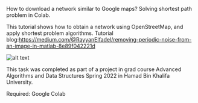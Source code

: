 How to download a network similar to Google maps? Solving shortest path problem in Colab.

This tutorial shows how to obtain a network using OpenStreetMap, and apply shortest problem algorithms.
Tutorial blog:https://medium.com/@RayyanElfadel/removing-periodic-noise-from-an-image-in-matlab-8e89f042221d

![alt text]([https://github.com/rayyanAhmed105/mini_projects/blob/main/GoogleMaps_Network/Network_project.png?raw=true](https://medium.com/@RayyanElfadel/how-to-download-a-network-similar-to-google-maps-solving-shortest-path-problem-in-colab-ff22f6d92d3e))


This task was completed as part of a project in grad course Advanced Algorithms and Data Structures Spring 2022 in Hamad Bin Khalifa University.

Required: Google Colab
